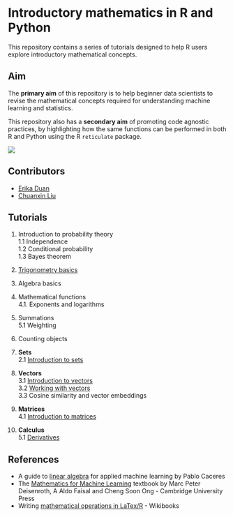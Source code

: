 # Introductory mathematics in R and Python

This repository contains a series of tutorials designed to help R users explore introductory mathematical concepts.

## Aim

The **primary aim** of this repository is to help beginner data scientists to revise the mathematical concepts required for understanding machine learning and statistics.

This repository also has a **secondary aim** of promoting code agnostic practices, by highlighting how the same functions can be performed in both R and Python using the R `reticulate` package.

![](https://github.com/erikaduan/Introductory-maths-in-R-and-Python/blob/master/figures/repo_logo.jpg)

## Contributors

+ [Erika Duan](https://github.com/erikaduan/)
+ [Chuanxin Liu](https://github.com/codetrainee)

## Tutorials

1. Introduction to probability theory  
   1.1 Independence  
   1.2 Conditional probability  
   1.3 Bayes theorem  

2. [Trigonometry basics](https://github.com/erikaduan/Introductory-maths-in-R-and-Python/blob/master/03_scripts/01_geometry-revision.md)  
   
3. Algebra basics  

4. Mathematical functions  
4.1. Exponents and logarithms  

5. Summations  
5.1 Weighting

6. Counting objects

7. **Sets**  
    2.1 [Introduction to sets](https://github.com/erikaduan/Introductory-maths-in-R-and-Python/blob/master/03_scripts/02_sets-introduction.md)  

7. **Vectors**  
   3.1 [Introduction to vectors](https://github.com/erikaduan/Introductory-maths-in-R-and-Python/blob/master/03_scripts/03_vectors-introduction.md)  
   3.2 [Working with vectors](https://github.com/erikaduan/Introductory-maths-in-R-and-Python/blob/master/03_scripts/03_vectors-properties.md)  
   3.3 Cosine similarity and vector embeddings  

8. **Matrices**  
    4.1 [Introduction to matrices](https://github.com/erikaduan/Introductory-maths-in-R-and-Python/blob/master/03_scripts/04_matrices-introduction.md)  

9. **Calculus**  
    5.1 [Derivatives](https://github.com/erikaduan/Introductory-maths-in-R-and-Python/blob/master/03_scripts/05_calculus-derivatives.md)   

## References  

+ A guide to [linear algebra](https://pabloinsente.github.io/intro-linear-algebra) for applied machine learning by Pablo Caceres  
+ The [Mathematics for Machine Learning](https://mml-book.github.io/book/mml-book.pdf) textbook by Marc Peter Deisenroth, A Aldo Faisal and Cheng Soon Ong - Cambridge University Press  
+ Writing [mathematical operations in LaTex/R](https://en.wikibooks.org/wiki/LaTeX/Mathematics#Fractions_and_Binomials) - Wikibooks